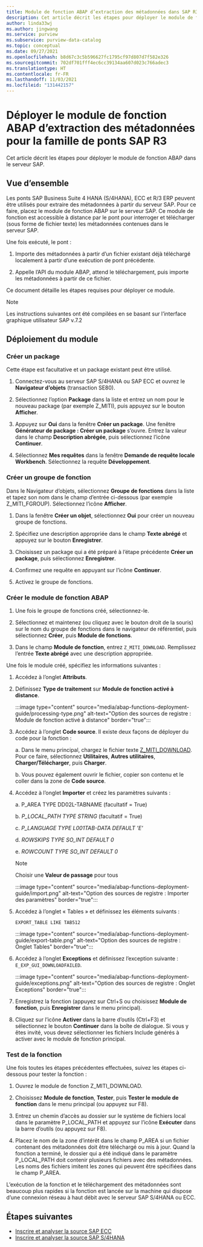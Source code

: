 ```yaml
---
title: Module de fonction ABAP d’extraction des métadonnées dans SAP R3 – Azure Purview
description: Cet article décrit les étapes pour déployer le module de fonction ABAP dans le serveur SAP
author: linda33wj
ms.author: jingwang
ms.service: purview
ms.subservice: purview-data-catalog
ms.topic: conceptual
ms.date: 09/27/2021
ms.openlocfilehash: b8d67c3c5b596627fc1795cf97d807d7f582e326
ms.sourcegitcommit: 702df701fff4ec6cc39134aa607d023c766adec3
ms.translationtype: HT
ms.contentlocale: fr-FR
ms.lasthandoff: 11/03/2021
ms.locfileid: "131442157"
---
```

# <a name="deploy-the-metadata-extraction-abap-function-module-for-the-sap-r3-family-of-bridges"></a>Déployer le module de fonction ABAP d’extraction des métadonnées pour la famille de ponts SAP R3

Cet article décrit les étapes pour déployer le module de fonction ABAP dans le serveur SAP.

## <a name="overview"></a>Vue d’ensemble

Les ponts SAP Business Suite 4 HANA (S/4HANA), ECC et R/3 ERP peuvent être utilisés pour extraire des métadonnées à partir du serveur SAP. Pour ce faire, placez le module de fonction ABAP sur le serveur SAP. Ce module de fonction est accessible à distance par le pont pour interroger et télécharger (sous forme de fichier texte) les métadonnées contenues dans le serveur SAP.

Une fois exécuté, le pont :

1. Importe des métadonnées à partir d’un fichier existant déjà téléchargé localement à partir d’une exécution de pont précédente.

2. Appelle l’API du module ABAP, attend le téléchargement, puis importe les métadonnées à partir de ce fichier.

Ce document détaille les étapes requises pour déployer ce module.

> [!Note]
> Les instructions suivantes ont été compilées en se basant sur l’interface graphique utilisateur SAP v.7.2

## <a name="deployment-of-the-module"></a>Déploiement du module

### <a name="create-a-package"></a>Créer un package

Cette étape est facultative et un package existant peut être utilisé.

1. Connectez-vous au serveur SAP S/4HANA ou SAP ECC et ouvrez le **Navigateur d’objets** (transaction SE80).

2. Sélectionnez l’option **Package** dans la liste et entrez un nom pour le nouveau package (par exemple Z\_MITI), puis appuyez sur le bouton **Afficher**.

3. Appuyez sur **Oui** dans la fenêtre **Créer un package**. Une fenêtre **Générateur de package : Créer un package** s’ouvre. Entrez la valeur dans le champ **Description abrégée**, puis sélectionnez l’icône **Continuer**.

4. Sélectionnez **Mes requêtes** dans la fenêtre **Demande de requête locale Workbench**. Sélectionnez la requête **Développement**.

### <a name="create-a-function-group"></a>Créer un groupe de fonction

Dans le Navigateur d’objets, sélectionnez **Groupe de fonctions** dans la liste et tapez son nom dans le champ d’entrée ci-dessous (par exemple Z\_MITI\_FGROUP). Sélectionnez l’icône **Afficher**.

1. Dans la fenêtre **Créer un objet**, sélectionnez **Oui** pour créer un nouveau groupe de fonctions.

2. Spécifiez une description appropriée dans le champ **Texte abrégé** et appuyez sur le bouton **Enregistrer**.

3. Choisissez un package qui a été préparé à l’étape précédente **Créer un package**, puis sélectionnez **Enregistrer**.

4. Confirmez une requête en appuyant sur l’icône **Continuer**.

5. Activez le groupe de fonctions.

### <a name="create-the-abap-function-module"></a>Créer le module de fonction ABAP

1. Une fois le groupe de fonctions créé, sélectionnez-le.

2. Sélectionnez et maintenez (ou cliquez avec le bouton droit de la souris) sur le nom du groupe de fonctions dans le navigateur de référentiel, puis sélectionnez **Créer**, puis **Module de fonctions**.

3. Dans le champ **Module de fonction**, entrez `Z_MITI_DOWNLOAD`. Remplissez l’entrée **Texte abrégé** avec une description appropriée.

Une fois le module créé, spécifiez les informations suivantes :

1. Accédez à l’onglet **Attributs**.

2. Définissez **Type de traitement** sur **Module de fonction activé à distance**.

   :::image type="content" source="media/abap-functions-deployment-guide/processing-type.png" alt-text="Option des sources de registre : Module de fonction activé à distance" border="true":::

3. Accédez à l’onglet **Code source**. Il existe deux façons de déployer du code pour la fonction :

   a. Dans le menu principal, chargez le fichier texte [Z\_MITI\_DOWNLOAD](https://github.com/Azure/Purview-Samples/tree/master/connectors/sap). Pour ce faire, sélectionnez **Utilitaires**, **Autres utilitaires**, **Charger/Télécharger**, puis **Charger**.

   b. Vous pouvez également ouvrir le fichier, copier son contenu et le coller dans la zone de **Code source**.

4. Accédez à l’onglet **Importer** et créez les paramètres suivants :

   a.  P\_AREA TYPE DD02L-TABNAME (facultatif = True)

   b.  *P\_LOCAL\_PATH TYPE STRING* (facultatif = True)

   c.  *P\_LANGUAGE TYPE L001TAB-DATA DEFAULT \'E\'*

   d.  *ROWSKIPS TYPE SO\_INT DEFAULT 0*

   e.  *ROWCOUNT TYPE SO\_INT DEFAULT 0*

   > [!Note]
   > Choisir une **Valeur de passage** pour tous

   :::image type="content" source="media/abap-functions-deployment-guide/import.png" alt-text="Option des sources de registre : Importer des paramètres" border="true":::

5. Accédez à l’onglet « Tables » et définissez les éléments suivants :

   `EXPORT_TABLE LIKE TAB512`

   :::image type="content" source="media/abap-functions-deployment-guide/export-table.png" alt-text="Option des sources de registre : Onglet Tables" border="true":::

6. Accédez à l’onglet **Exceptions** et définissez l’exception suivante : `E_EXP_GUI_DOWNLOADFAILED`.

   :::image type="content" source="media/abap-functions-deployment-guide/exceptions.png" alt-text="Option des sources de registre : Onglet Exceptions" border="true":::

7. Enregistrez la fonction (appuyez sur Ctrl+S ou choisissez **Module de fonction**, puis **Enregistrer** dans le menu principal).

8. Cliquez sur l’icône **Activer** dans la barre d’outils (Ctrl+F3) et sélectionnez le bouton **Continuer** dans la boîte de dialogue. Si vous y êtes invité, vous devez sélectionner les fichiers Include générés à activer avec le module de fonction principal.

### <a name="testing-the-function"></a>Test de la fonction

Une fois toutes les étapes précédentes effectuées, suivez les étapes ci-dessous pour tester la fonction :

1. Ouvrez le module de fonction Z\_MITI\_DOWNLOAD.

2. Choisissez **Module de fonction**, **Tester**, puis **Tester le module de fonction** dans le menu principal (ou appuyez sur F8).

3. Entrez un chemin d’accès au dossier sur le système de fichiers local dans le paramètre P\_LOCAL\_PATH et appuyez sur l’icône **Exécuter** dans la barre d’outils (ou appuyez sur F8).

4. Placez le nom de la zone d’intérêt dans le champ P\_AREA si un fichier contenant des métadonnées doit être téléchargé ou mis à jour. Quand la fonction a terminé, le dossier qui a été indiqué dans le paramètre P\_LOCAL\_PATH doit contenir plusieurs fichiers avec des métadonnées. Les noms des fichiers imitent les zones qui peuvent être spécifiées dans le champ P\_AREA.

L’exécution de la fonction et le téléchargement des métadonnées sont beaucoup plus rapides si la fonction est lancée sur la machine qui dispose d’une connexion réseau à haut débit avec le serveur SAP S/4HANA ou ECC.

## <a name="next-steps"></a>Étapes suivantes

- [Inscrire et analyser la source SAP ECC](register-scan-sapecc-source.md)
- [Inscrire et analyser la source SAP S/4HANA](register-scan-saps4hana-source.md)
